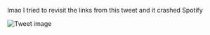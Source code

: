 lmao I tried to revisit the links from this tweet and it crashed Spotify


![Tweet image](/assets/crosspoast/Go1d98bbYAAGAba.jpg)

